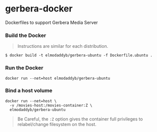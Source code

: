 # gerbera-docker
Dockerfiles to support Gerbera Media Server

### Build the Docker

> Instructions are similar for each distribution.

```
$ docker build -t elmodaddyb/gerbera-ubuntu -f Dockerfile.ubuntu .
```
### Run the Docker

```
docker run --net=host elmodaddyb/gerbera-ubuntu
```

### Bind a host volume

```
docker run --net=host \
  -v /movies-host:/movies-container:Z \
  elmodaddyb/gerbera-ubuntu
```
> Be Careful, the `:Z` option gives the container full privileges to relabel/change filesystem on the host.
